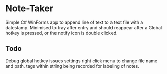 Note-Taker
==========

Simple C# WinForms app to append line of text to a text file with a datestamp.
Minimised to tray after entry and should reappear after a Global hotkey is pressed, or the notify icon is double clicked.

Todo
----
Debug global hotkey issues
settings right click menu to change file name and path.
tags within string being recorded for labeling of notes.
